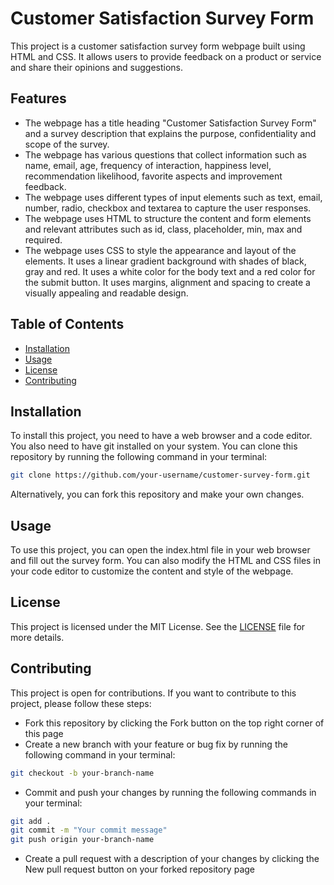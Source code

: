 # Customer Satisfaction Survey Form

This project is a customer satisfaction survey form webpage built using HTML and CSS. It allows users to provide feedback on a product or service and share their opinions and suggestions.

## Features

- The webpage has a title heading "Customer Satisfaction Survey Form" and a survey description that explains the purpose, confidentiality and scope of the survey.
- The webpage has various questions that collect information such as name, email, age, frequency of interaction, happiness level, recommendation likelihood, favorite aspects and improvement feedback.
- The webpage uses different types of input elements such as text, email, number, radio, checkbox and textarea to capture the user responses.
- The webpage uses HTML to structure the content and form elements and relevant attributes such as id, class, placeholder, min, max and required.
- The webpage uses CSS to style the appearance and layout of the elements. It uses a linear gradient background with shades of black, gray and red. It uses a white color for the body text and a red color for the submit button. It uses margins, alignment and spacing to create a visually appealing and readable design.

## Table of Contents

- [Installation](#installation)
- [Usage](#usage)
- [License](#license)
- [Contributing](#contributing)

## Installation

To install this project, you need to have a web browser and a code editor. You also need to have git installed on your system. You can clone this repository by running the following command in your terminal:

```bash
git clone https://github.com/your-username/customer-survey-form.git
```

Alternatively, you can fork this repository and make your own changes.

## Usage

To use this project, you can open the index.html file in your web browser and fill out the survey form. You can also modify the HTML and CSS files in your code editor to customize the content and style of the webpage.

## License

This project is licensed under the MIT License. See the [LICENSE](LICENSE) file for more details.

## Contributing

This project is open for contributions. If you want to contribute to this project, please follow these steps:

- Fork this repository by clicking the Fork button on the top right corner of this page
- Create a new branch with your feature or bug fix by running the following command in your terminal:

```bash
git checkout -b your-branch-name
```

- Commit and push your changes by running the following commands in your terminal:

```bash
git add .
git commit -m "Your commit message"
git push origin your-branch-name
```

- Create a pull request with a description of your changes by clicking the New pull request button on your forked repository page
